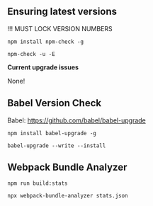 ## Ensuring latest versions

!!! MUST LOCK VERSION NUMBERS

`npm install npm-check -g`

`npm-check -u -E`

**Current upgrade issues**

None!

## Babel Version Check

Babel: https://github.com/babel/babel-upgrade

`npm install babel-upgrade -g`

`babel-upgrade --write --install`

## Webpack Bundle Analyzer

`npm run build:stats`

`npx webpack-bundle-analyzer stats.json`
